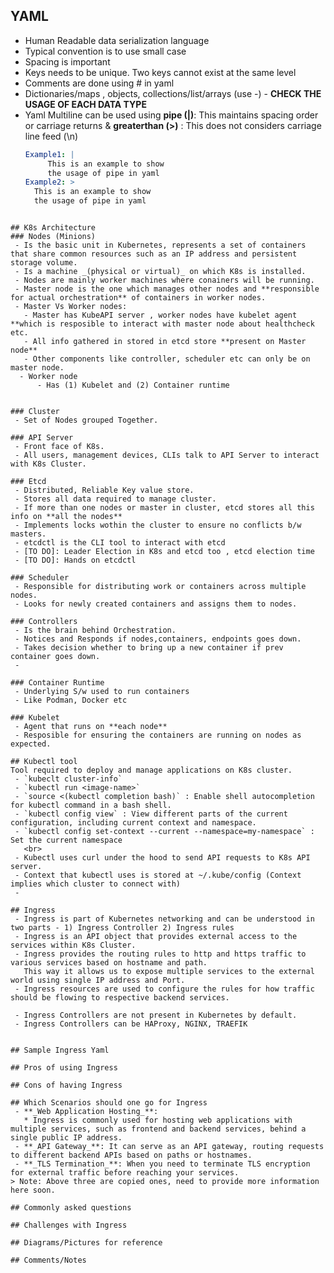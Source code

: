## YAML
 - Human Readable data serialization language
 - Typical convention is to use small case
 - Spacing is important
 - Keys needs to be unique. Two keys cannot exist at the same level
 - Comments are done using # in yaml
 - Dictionaries/maps , objects, collections/list/arrays (use -) - **CHECK THE USAGE OF EACH DATA TYPE**
 - Yaml Multiline can be used using **pipe (|)**: This maintains spacing order or carriage returns & **greaterthan (>)** : This does not considers carriage line feed (\n)
   ```yaml
   Example1: |
        This is an example to show
        the usage of pipe in yaml
   Example2: >
     This is an example to show
     the usage of pipe in yaml
```

## K8s Architecture
### Nodes (Minions)
 - Is the basic unit in Kubernetes, represents a set of containers that share common resources such as an IP address and persistent storage volume.
 - Is a machine _(physical or virtual)_ on which K8s is installed.
 - Nodes are mainly worker machines where conainers will be running.
 - Master node is the one which manages other nodes and **responsible for actual orchestration** of containers in worker nodes.
 - Master Vs Worker nodes:
   - Master has KubeAPI server , worker nodes have kubelet agent **which is resposible to interact with master node about healthcheck etc.
   - All info gathered in stored in etcd store **present on Master node**
   - Other components like controller, scheduler etc can only be on master node.
  - Worker node
      - Has (1) Kubelet and (2) Container runtime
     
   
### Cluster
 - Set of Nodes grouped Together.

### API Server
 - Front face of K8s.
 - All users, management devices, CLIs talk to API Server to interact with K8s Cluster.
   
### Etcd 
 - Distributed, Reliable Key value store.
 - Stores all data required to manage cluster.
 - If more than one nodes or master in cluster, etcd stores all this info on **all the nodes**
 - Implements locks wothin the cluster to ensure no conflicts b/w masters.
 - etcdctl is the CLI tool to interact with etcd
 - [TO DO]: Leader Election in K8s and etcd too , etcd election time
 - [TO DO]: Hands on etcdctl

### Scheduler
 - Responsible for distributing work or containers across multiple nodes.
 - Looks for newly created containers and assigns them to nodes.

### Controllers
 - Is the brain behind Orchestration.
 - Notices and Responds if nodes,containers, endpoints goes down.
 - Takes decision whether to bring up a new container if prev container goes down.
 - 

### Container Runtime
 - Underlying S/w used to run containers
 - Like Podman, Docker etc

### Kubelet
 - Agent that runs on **each node**
 - Resposible for ensuring the containers are running on nodes as expected. 

## Kubectl tool
Tool required to deploy and manage applications on K8s cluster.
 - `kubeclt cluster-info`
 - `kubectl run <image-name>`
 - `source <(kubectl completion bash)` : Enable shell autocompletion for kubectl command in a bash shell.
 - `kubectl config view` : View different parts of the current configuration, including current context and namespace.
 - `kubectl config set-context --current --namespace=my-namespace` : Set the current namespace
   <br>
 - Kubectl uses curl under the hood to send API requests to K8s API server.
 - Context that kubectl uses is stored at ~/.kube/config (Context implies which cluster to connect with)
 - 

## Ingress
 - Ingress is part of Kubernetes networking and can be understood in two parts - 1) Ingress Controller 2) Ingress rules
 - Ingress is an API object that provides external access to the services within K8s Cluster.
 - Ingress provides the routing rules to http and https traffic to various services based on hostname and path.
   This way it allows us to expose multiple services to the external world using single IP address and Port.
 - Ingress resources are used to configure the rules for how traffic should be flowing to respective backend services.

 - Ingress Controllers are not present in Kubernetes by default.
 - Ingress Controllers can be HAProxy, NGINX, TRAEFIK


## Sample Ingress Yaml

## Pros of using Ingress

## Cons of having Ingress

## Which Scenarios should one go for Ingress
 - **_Web Application Hosting_**:
   * Ingress is commonly used for hosting web applications with multiple services, such as frontend and backend services, behind a single public IP address.
 - **_API Gateway_**: It can serve as an API gateway, routing requests to different backend APIs based on paths or hostnames.
 - **_TLS Termination_**: When you need to terminate TLS encryption for external traffic before reaching your services.
> Note: Above three are copied ones, need to provide more information here soon.

## Commonly asked questions

## Challenges with Ingress

## Diagrams/Pictures for reference

## Comments/Notes
